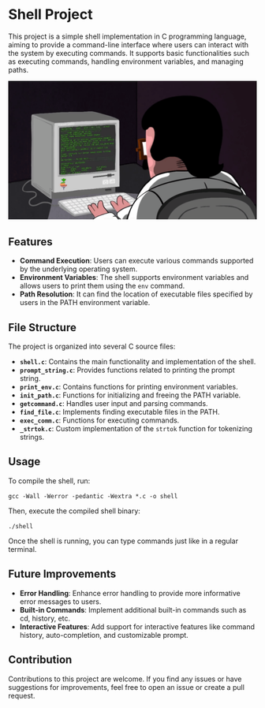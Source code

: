 # Shell Project

This project is a simple shell implementation in C programming language, aiming to provide a command-line interface where users can interact with the system by executing commands. It supports basic functionalities such as executing commands, handling environment variables, and managing paths.


![gif](media/programming.gif)



## Features

- **Command Execution**: Users can execute various commands supported by the underlying operating system.
- **Environment Variables**: The shell supports environment variables and allows users to print them using the `env` command.
- **Path Resolution**: It can find the location of executable files specified by users in the PATH environment variable.

## File Structure

The project is organized into several C source files:

- **`shell.c`**: Contains the main functionality and implementation of the shell.
- **`prompt_string.c`**: Provides functions related to printing the prompt string.
- **`print_env.c`**: Contains functions for printing environment variables.
- **`init_path.c`**: Functions for initializing and freeing the PATH variable.
- **`getcommand.c`**: Handles user input and parsing commands.
- **`find_file.c`**: Implements finding executable files in the PATH.
- **`exec_comm.c`**: Functions for executing commands.
- **`_strtok.c`**: Custom implementation of the `strtok` function for tokenizing strings.

## Usage

To compile the shell, run:

```
gcc -Wall -Werror -pedantic -Wextra *.c -o shell
```

Then, execute the compiled shell binary:

```
./shell
```

Once the shell is running, you can type commands just like in a regular terminal.

## Future Improvements

- **Error Handling**: Enhance error handling to provide more informative error messages to users.
- **Built-in Commands**: Implement additional built-in commands such as cd, history, etc.
- **Interactive Features**: Add support for interactive features like command history, auto-completion, and customizable prompt.

## Contribution
Contributions to this project are welcome. If you find any issues or have suggestions for improvements, feel free to open an issue or create a pull request.
